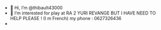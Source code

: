 - 👋 Hi, I’m @thibault43000
- 👀 I’m interested for play at RA 2 YURI REVANGE BUT I HAVE NEED TO HELP PLEASE ! (I m French) my phone : 0627326436
- 
<!---
thibault43000/thibault43000 is a ✨ special ✨ repository because its `README.md` (this file) appears on your GitHub profile.
You can click the Preview link to take a look at your changes.
--->
